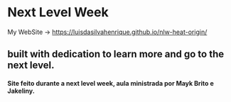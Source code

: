 # Next Level Week 
My WebSite -> https://luisdasilvahenrique.github.io/nlw-heat-origin/

## built with dedication to learn more and go to the next level.

#### Site feito durante a next level week, aula ministrada por Mayk Brito e Jakeliny.
